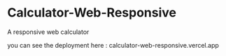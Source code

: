# Calculator-Web-Responsive
 A responsive web calculator

 you can see the deployment here : calculator-web-responsive.vercel.app

